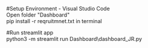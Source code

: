 #Setup Environment - Visual Studio Code\
Open folder "Dashboard"\
pip install -r reqruitmnet.txt in terminal

#Run streamlit app\
python3 -m streamlit run Dashboard\dashboard_JR.py
